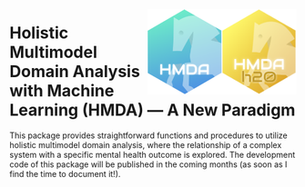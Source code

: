 
<a href="https://github.com/haghish/HMDA"><img src='man/figures/HMDAH2O.png' align="right" height="150" /> </a>
<a href="https://github.com/haghish/HMDA"><img src='man/figures/HMDA.png' align="right" height="150" /></a>


Holistic Multimodel Domain Analysis with Machine Learning (**HMDA**) — A New Paradigm
================================================================

This package provides straightforward functions and procedures to utilize holistic multimodel domain analysis, where the relationship of a complex system with a specific mental health outcome is explored. The development code of this package will be published in the coming months (as soon as I find the time to document it!). 





